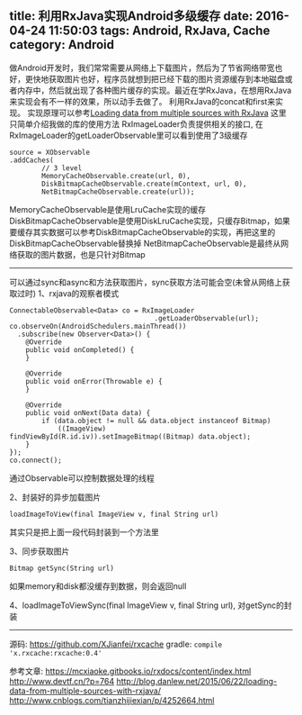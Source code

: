 title: 利用RxJava实现Android多级缓存
date: 2016-04-24 11:50:03
tags: Android, RxJava, Cache 
category: Android
---
做Android开发时，我们常常需要从网络上下载图片，然后为了节省网络带宽也好，更快地获取图片也好，程序员就想到把已经下载的图片资源缓存到本地磁盘或者内存中，然后就出现了各种图片缓存的实现。最近在学RxJava，在想用RxJava来实现会有不一样的效果，所以动手去做了。
利用RxJava的concat和first来实现。 实现原理可以参考[Loading data from multiple sources with RxJava](http://blog.danlew.net/2015/06/22/loading-data-from-multiple-sources-with-rxjava/)
这里只简单介绍我做的库的使用方法
RxImageLoader负责提供相关的接口, 在RxImageLoader的getLoaderObservable里可以看到使用了3级缓存
```
source = XObservable
.addCaches(
        // 3 level
        MemoryCacheObservable.create(url, 0),
        DiskBitmapCacheObservable.create(mContext, url, 0),
        NetBitmapCacheObservable.create(url));
```
MemoryCacheObservable是使用LruCache实现的缓存
DiskBitmapCacheObservable是使用DiskLruCache实现，只缓存Bitmap，如果要缓存其实数据可以参考DiskBitmapCacheObservable的实现，再把这里的DiskBitmapCacheObservable替换掉
NetBitmapCacheObservable是最终从网络获取的图片数据，也是只针对Bitmap

--------------------------------------------------------

可以通过sync和async和方法获取图片，sync获取方法可能会空(未曾从网络上获取过时)
1、rxjava的观察者模式
```
ConnectableObservable<Data> co = RxImageLoader
                                    .getLoaderObservable(url);
co.observeOn(AndroidSchedulers.mainThread())
  .subscribe(new Observer<Data>() {
    @Override
    public void onCompleted() {
    }

    @Override
    public void onError(Throwable e) {
    }

    @Override
    public void onNext(Data data) {
        if (data.object != null && data.object instanceof Bitmap)
            ((ImageView) findViewById(R.id.iv)).setImageBitmap((Bitmap) data.object);
    }
});
co.connect();
```
通过Observable可以控制数据处理的线程

2、封装好的异步加载图片
```
loadImageToView(final ImageView v, final String url)
```
其实只是把上面一段代码封装到一个方法里

3、同步获取图片
```
Bitmap getSync(String url)
```
如果memory和disk都没缓存到数据，则会返回null

4、loadImageToViewSync(final ImageView v, final String url), 对getSync的封装

--------------------------------------------------------
源码: https://github.com/XJianfei/rxcache
gradle: ```compile 'x.rxcache:rxcache:0.4'```

参考文章:
https://mcxiaoke.gitbooks.io/rxdocs/content/index.html
http://www.devtf.cn/?p=764
http://blog.danlew.net/2015/06/22/loading-data-from-multiple-sources-with-rxjava/
http://www.cnblogs.com/tianzhijiexian/p/4252664.html
